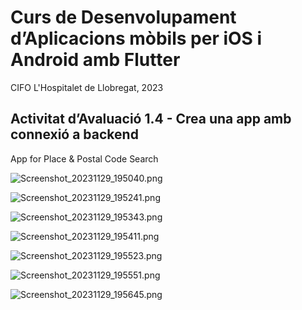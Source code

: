# Curs de Desenvolupament d’Aplicacions mòbils per iOS i Android amb Flutter

CIFO L'Hospitalet de Llobregat, 2023

## Activitat d’Avaluació 1.4 - Crea una app amb connexió a backend

App for Place & Postal Code Search

![Screenshot_20231129_195040.png](/screenshots/scaled/Screenshot_20231129_195040.png)

![Screenshot_20231129_195241.png](/screenshots/scaled/Screenshot_20231129_195241.png)

![Screenshot_20231129_195343.png](/screenshots/scaled/Screenshot_20231129_195343.png)

![Screenshot_20231129_195411.png](/screenshots/scaled/Screenshot_20231129_195411.png)

![Screenshot_20231129_195523.png](/screenshots/scaled/Screenshot_20231129_195523.png)

![Screenshot_20231129_195551.png](/screenshots/scaled/Screenshot_20231129_195551.png)

![Screenshot_20231129_195645.png](/screenshots/scaled/Screenshot_20231129_195645.png)


